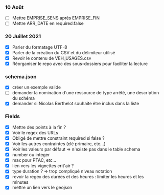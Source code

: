 ### 10 Août
- [ ] Mettre EMPRISE_SENS après EMPRISE_FIN
- [ ] Mettre ARR_DATE en required:false

### 20 Juillet 2021
- [x] Parler du formatage UTF-8
- [x] Parler de la création du CSV et du délimiteur utilisé
- [x] Revoir le contenu de VEH_USAGES.csv
- [x] Réorganiser le repo avec des sous-dossiers pour faciliter la lecture

### schema.json
- [x] créer un exemple valide
- [ ] demander la nomination d'une ressource de type arrêté, une description du schéma
- [x] demander si Nicolas Berthelot souhaite être inclus dans la liste

### Fields
- [x] Mettre des points à la fin ?
- [x] Voir le regex des URLs
- [x] Obligé de mettre constraint required si false ?
- [x] Voir les autres contraintes (clé primaire, etc...)
- [x] Voir les valeurs par défaut => n'existe pas dans le table schema
- [x] number ou integer
- [x] max pour PTAC, etc...
- [x] lien vers les vignettes crit'air ?
- [x] type duration ? => trop compliqué niveau notation
- [x] revoir la regex des durées et des heures : limiter les heures et les minutes
- [x] mettre un lien vers le geojson
